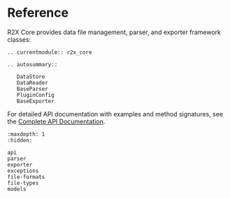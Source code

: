 # Reference

R2X Core provides data file management, parser, and exporter framework classes:

```{eval-rst}
.. currentmodule:: r2x_core

.. autosummary::

   DataStore
   DataReader
   BaseParser
   PluginConfig
   BaseExporter
```

For detailed API documentation with examples and method signatures, see the [Complete API Documentation](./api.md).

```{toctree}
:maxdepth: 1
:hidden:

api
parser
exporter
exceptions
file-formats
file-types
models
```
